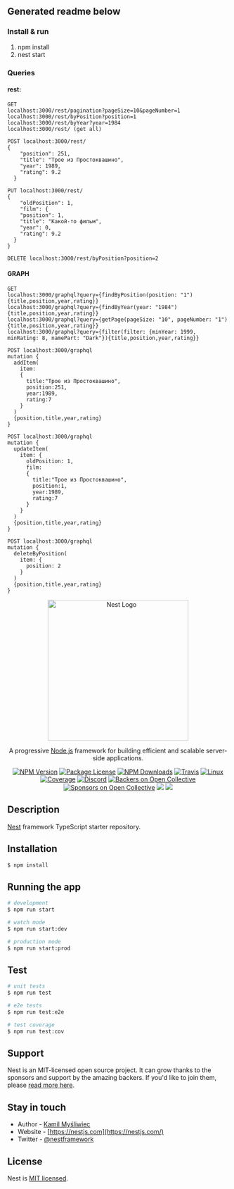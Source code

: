 ## Generated readme below

### Install & run
1) npm install
2) nest start

### Queries 
#### rest: 
``` 
GET
localhost:3000/rest/pagination?pageSize=10&pageNumber=1
localhost:3000/rest/byPosition?position=1
localhost:3000/rest/byYear?year=1984
localhost:3000/rest/ (get all)
```

```
POST localhost:3000/rest/ 
{
    "position": 251,
    "title": "Трое из Простоквашино",
    "year": 1989,
    "rating": 9.2
  }
```

```
PUT localhost:3000/rest/ 
{
	"oldPosition": 1,
	"film": {
    "position": 1,
    "title": "Какой-то фильм",
    "year": 0,
    "rating": 9.2
  }
}
```

``` 
DELETE localhost:3000/rest/byPosition?position=2 
```

#### GRAPH
``` 
GET
localhost:3000/graphql?query={findByPosition(position: "1"){title,position,year,rating}}
localhost:3000/graphql?query={findByYear(year: "1984"){title,position,year,rating}}
localhost:3000/graphql?query={getPage(pageSize: "10", pageNumber: "1"){title,position,year,rating}}
localhost:3000/graphql?query={filter(filter: {minYear: 1999, minRating: 8, namePart: "Dark"}){title,position,year,rating}}
```

```
POST localhost:3000/graphql
mutation {
  addItem(
    item:
    {
      title:"Трое из Простоквашино",
      position:251,
      year:1989,
      rating:7
    }
  )
  {position,title,year,rating}
}
```

```
POST localhost:3000/graphql
mutation {
  updateItem(
    item: {
      oldPosition: 1,
      film:
      {
        title:"Трое из Простоквашино",
        position:1,
        year:1989,
        rating:7
      } 
    }    
  )
  {position,title,year,rating}
}
```

```
POST localhost:3000/graphql
mutation {
  deleteByPosition(
    item: {
      position: 2     
    }    
  )
  {position,title,year,rating}
}
```


<p align="center">
  <a href="http://nestjs.com/" target="blank"><img src="https://nestjs.com/img/logo_text.svg" width="320" alt="Nest Logo" /></a>
</p>

[travis-image]: https://api.travis-ci.org/nestjs/nest.svg?branch=master
[travis-url]: https://travis-ci.org/nestjs/nest
[linux-image]: https://img.shields.io/travis/nestjs/nest/master.svg?label=linux
[linux-url]: https://travis-ci.org/nestjs/nest
  
  <p align="center">A progressive <a href="http://nodejs.org" target="blank">Node.js</a> framework for building efficient and scalable server-side applications.</p>
    <p align="center">
<a href="https://www.npmjs.com/~nestjscore"><img src="https://img.shields.io/npm/v/@nestjs/core.svg" alt="NPM Version" /></a>
<a href="https://www.npmjs.com/~nestjscore"><img src="https://img.shields.io/npm/l/@nestjs/core.svg" alt="Package License" /></a>
<a href="https://www.npmjs.com/~nestjscore"><img src="https://img.shields.io/npm/dm/@nestjs/core.svg" alt="NPM Downloads" /></a>
<a href="https://travis-ci.org/nestjs/nest"><img src="https://api.travis-ci.org/nestjs/nest.svg?branch=master" alt="Travis" /></a>
<a href="https://travis-ci.org/nestjs/nest"><img src="https://img.shields.io/travis/nestjs/nest/master.svg?label=linux" alt="Linux" /></a>
<a href="https://coveralls.io/github/nestjs/nest?branch=master"><img src="https://coveralls.io/repos/github/nestjs/nest/badge.svg?branch=master#5" alt="Coverage" /></a>
<a href="https://discord.gg/G7Qnnhy" target="_blank"><img src="https://img.shields.io/badge/discord-online-brightgreen.svg" alt="Discord"/></a>
<a href="https://opencollective.com/nest#backer"><img src="https://opencollective.com/nest/backers/badge.svg" alt="Backers on Open Collective" /></a>
<a href="https://opencollective.com/nest#sponsor"><img src="https://opencollective.com/nest/sponsors/badge.svg" alt="Sponsors on Open Collective" /></a>
  <a href="https://paypal.me/kamilmysliwiec"><img src="https://img.shields.io/badge/Donate-PayPal-dc3d53.svg"/></a>
  <a href="https://twitter.com/nestframework"><img src="https://img.shields.io/twitter/follow/nestframework.svg?style=social&label=Follow"></a>
</p>
  <!--[![Backers on Open Collective](https://opencollective.com/nest/backers/badge.svg)](https://opencollective.com/nest#backer)
  [![Sponsors on Open Collective](https://opencollective.com/nest/sponsors/badge.svg)](https://opencollective.com/nest#sponsor)-->

## Description

[Nest](https://github.com/nestjs/nest) framework TypeScript starter repository.

## Installation

```bash
$ npm install
```

## Running the app

```bash
# development
$ npm run start

# watch mode
$ npm run start:dev

# production mode
$ npm run start:prod
```

## Test

```bash
# unit tests
$ npm run test

# e2e tests
$ npm run test:e2e

# test coverage
$ npm run test:cov
```

## Support

Nest is an MIT-licensed open source project. It can grow thanks to the sponsors and support by the amazing backers. If you'd like to join them, please [read more here](https://docs.nestjs.com/support).

## Stay in touch

- Author - [Kamil Myśliwiec](https://twitter.com/kammysliwiec)
- Website - [https://nestjs.com](https://nestjs.com/)
- Twitter - [@nestframework](https://twitter.com/nestframework)

## License

  Nest is [MIT licensed](https://github.com/nestjs/nest/blob/master/LICENSE).
